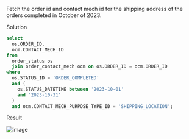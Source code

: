 Fetch the order id and contact mech id for the shipping address of the orders completed in October of 2023.

Solution
```SQL
select 
  os.ORDER_ID, 
  ocm.CONTACT_MECH_ID 
from 
  order_status os 
  join order_contact_mech ocm on os.ORDER_ID = ocm.ORDER_ID 
where 
  os.STATUS_ID = 'ORDER_COMPLETED' 
  and (
    os.STATUS_DATETIME between '2023-10-01' 
    and '2023-10-31'
  ) 
  and ocm.CONTACT_MECH_PURPOSE_TYPE_ID = 'SHIPPING_LOCATION';

```
Result

![image](https://github.com/Nishtha-Jain-1119/SQL-Queries/assets/127538617/b5bb57d9-1dab-44be-8c35-3c608f63bacb)
